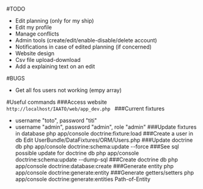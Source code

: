 #TODO
- Edit planning (only for my ship)
- Edit my profile
- Manage conflicts
- Admin tools (create/edit/enable-disable/delete account)
- Notifications in case of edited planning (if concerned)
- Website design
- Csv file upload-download
- Add a explaining text on an edit

#BUGS
- Get all fos users not working (empy array)


#Useful commands
###Access website
`http://localhost/IAATO/web/app_dev.php `
###Current fixtures
- username "toto", password "titi"
- username "admin", password "admin", role "admin"
###Update fixtures in database
php app/console doctrine:fixture:load
###Create a user in db 
Edit UserBundle/DataFixtures/ORM/Users.php
###Update doctrine db
 php app/console doctrine:schema:update --force 
###See sql possible update for doctrine db
php app/console doctrine:schema:update --dump-sql 
###Create doctrine db
php app/console doctrine:database:create
###Generate entity
php app/console doctrine:generate:entity
###Generate getters/setters 
php app/console doctrine:generate:entities Path-of-Entity


